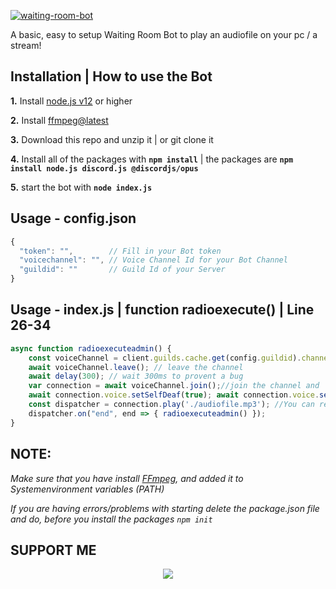 [![waiting-room-bot](https://github-readme-stats.vercel.app/api/pin/?username=navaneethkm004&repo=waiting-room-bot&theme=dark)](https://github.com/navaneethkm004/waiting-room-bot)</br>

A basic, easy to setup Waiting Room Bot to play an audiofile on your pc / a stream!

## Installation | How to use the Bot

 **1.** Install [node.js v12](https://nodejs.org/api/cli.html#cli_unhandled_rejections_mode) or higher

 **2.** Install [ffmpeg@latest](https://ffmpeg.org) 

 **3.** Download this repo and unzip it    |    or git clone it
 
 **4.** Install all of the packages with **`npm install`**     |  the packages are   **`npm install node.js discord.js @discordjs/opus`**
 
 **5.** start the bot with **`node index.js`**

## Usage - config.json

```javascript
{
  "token": "",        // Fill in your Bot token
  "voicechannel": "", // Voice Channel Id for your Bot Channel
  "guildid": ""       // Guild Id of your Server
}
```

## Usage - index.js  | function radioexecute()  | Line 26-34

```javascript
async function radioexecuteadmin() {
    const voiceChannel = client.guilds.cache.get(config.guildid).channels.cache.get(config.voicechannel); //define the Voice Channel
    await voiceChannel.leave(); // leave the channel
    await delay(300); // wait 300ms to provent a bug
    var connection = await voiceChannel.join();//join the channel and
    await connection.voice.setSelfDeaf(true); await connection.voice.setDeaf(true); //selfdeaf
    const dispatcher = connection.play('./audiofile.mp3'); //You can replace the './audiofile.mp3' with any sort of Radio stream for example: 'https://streams.ilovemusic.de/iloveradio17.mp3'
    dispatcher.on("end", end => { radioexecuteadmin() });
}
```

## **NOTE:**

*Make sure that you have install [FFmpeg](https://ffmpeg.org), and added it to Systemenvironment variables (PATH)*

*If you are having errors/problems with starting delete the package.json file and do, before you install the packages `npm init`*

## SUPPORT ME

<div align="center">
            <a href="https://www.buymeacoffee.com/navaneethkm" target="_blank" style="display: inline-block;">
                <img
                    src="https://img.shields.io/badge/Donate-Buy%20Me%20A%20Coffee-orange.svg?style=flat-square" 
                    align="center"
                />
            </a></div>
